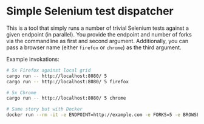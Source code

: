 # Simple Selenium test dispatcher

This is a tool that simply runs a number of trivial Selenium tests against a given endpoint (in parallel). You provide the endpoint and number of forks via the commandline as first and second argument. Additionally, you can pass a browser name (either `firefox` or `chrome`) as the third argument.

Example invokations:

```bash
# 5x Firefox against local grid
cargo run -- http://localhost:8080/ 5
cargo run -- http://localhost:8080/ 5 firefox

# 5x Chrome
cargo run -- http://localhost:8080/ 5 chrome

# Same story but with Docker
docker run --rm -it -e ENDPOINT=http://example.com -e FORKS=5 -e BROWSER=chrome ghcr.io/tilblechschmidt/parallelseleniumtest:sha-b0e4408c
```

